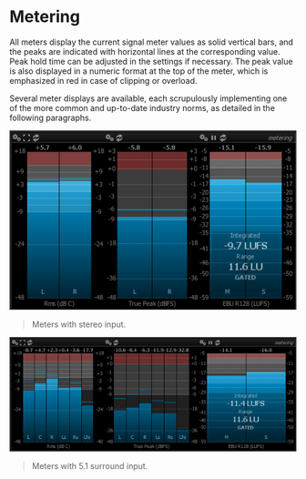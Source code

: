 # Metering
All meters display the current signal meter values as solid vertical bars, and the peaks are indicated with horizontal lines at the corresponding value. 
Peak hold time can be adjusted in the settings if necessary. 
The peak value is also displayed in a numeric format at the top of the meter, which is emphasized in red in case of clipping or overload.

Several meter displays are available, each scrupulously implementing one of the more common and up-to-date industry norms, as detailed in the following paragraphs.

![](include/Meters_ST.png)

> Meters with stereo input.

![](include/Meters_51.png)

> Meters with 5.1 surround input.


